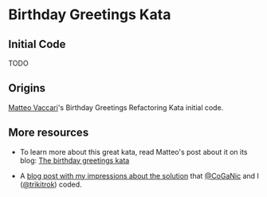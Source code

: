 # Birthday Greetings Kata

## Initial Code

TODO

## Origins

[Matteo Vaccari](http://matteo.vaccari.name/blog/)'s Birthday Greetings Refactoring Kata initial code.

## More resources

  * To learn more about this great kata, read Matteo's post about it on its blog: [The birthday greetings kata](http://matteo.vaccari.name/blog/archives/154)

  * A [blog post with my impressions about the solution](http://garajeando.blogspot.com.es/2013/05/kata-birthday-greetings.html) that [@CoGaNic](https://twitter.com/CoGaNic) and I ([@trikitrok](https://twitter.com/trikitrok)) coded.
